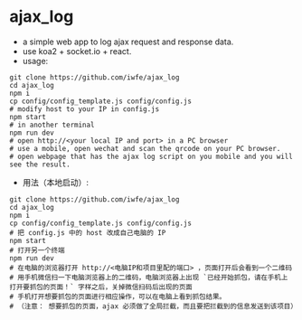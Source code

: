 # ajax_log

- a simple web app to log ajax request and response data. 
- use koa2 + socket.io + react.
- usage:  
```shell
git clone https://github.com/iwfe/ajax_log
cd ajax_log 
npm i
cp config/config_template.js config/config.js
# modify host to your IP in config.js
npm start
# in another terminal
npm run dev
# open http://<your local IP and port> in a PC browser
# use a mobile, open wechat and scan the qrcode on your PC browser.
# open webpage that has the ajax log script on you mobile and you will see the result.
```
- 用法（本地启动）:  
```shell
git clone https://github.com/iwfe/ajax_log
cd ajax_log 
npm i
cp config/config_template.js config/config.js
# 把 config.js 中的 host 改成自己电脑的 IP 
npm start
# 打开另一个终端
npm run dev
# 在电脑的浏览器打开 http://<电脑IP和项目里配的端口> ，页面打开后会看到一个二维码
# 用手机微信扫一下电脑浏览器上的二维码，电脑浏览器上出现 `已经开始抓包，请在手机上打开要抓包的页面！` 字样之后，关掉微信扫码后出现的页面
# 手机打开想要抓包的页面进行相应操作，可以在电脑上看到抓包结果。
# （注意： 想要抓包的页面，ajax 必须做了全局拦截，而且要把拦截到的信息发送到该项目）
```
